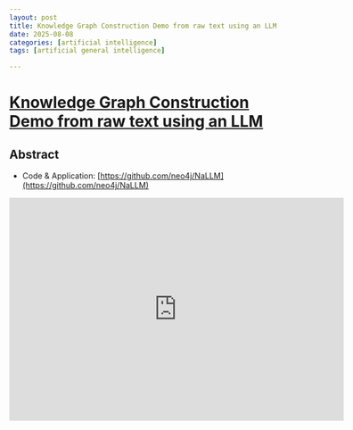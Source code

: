 ```yaml
---
layout: post
title: Knowledge Graph Construction Demo from raw text using an LLM
date: 2025-08-08
categories: [artificial intelligence]
tags: [artificial general intelligence]

---
```


# [Knowledge Graph Construction Demo from raw text using an LLM](https://www.youtube.com/watch?v=Hg4ahTQlBm0)


## Abstract

* Code & Application: [https://github.com/neo4j/NaLLM](https://github.com/neo4j/NaLLM)


<iframe width="600" height="400" src="https://www.youtube.com/embed/Hg4ahTQlBm0?si=Err-9vWWQh-IMWaX" title="YouTube video player" frameborder="0" allow="accelerometer; autoplay; clipboard-write; encrypted-media; gyroscope; picture-in-picture; web-share" referrerpolicy="strict-origin-when-cross-origin" allowfullscreen></iframe>